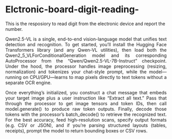 # Elctronic-board-digit-reading-
This is the resposiory to read digit from the electronic device and report the number.

<p align="justify"> Qwen2.5-VL is a single, end-to-end vision-language model that unifies text detection and recognition. To get started, you’ll install the Hugging Face Transformers library (and any Qwen-VL utilities), then load both the Qwen2_5_VLForConditionalGeneration model and its corresponding AutoProcessor from the “Qwen/Qwen2.5-VL-7B-Instruct” checkpoint. Under the hood, the processor handles image preprocessing (resizing, normalization) and tokenizes your chat-style prompt, while the model—running on CPU/GPU—learns to map pixels directly to text tokens without a separate OCR engine. </p>

<p align="justify"> Once everything’s initialized, you construct a chat message that embeds your target image plus a user instruction like “Extract all text.” Pass that through the processor to get image tensors and token IDs, then call model.generate() to produce raw token outputs. Finally, decode those tokens with the processor’s batch_decode() to retrieve the recognized text. For the best accuracy, feed high-resolution scans, specify output formats (e.g. CSV or JSON), and if you’re parsing structured layouts (tables, receipts), prompt the model to return bounding boxes or CSV rows.</p>
